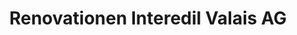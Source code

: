 ---
title: "Renovationen Interedil Valais AG"
url: /leukerbad/renovationen-interedil-valais-ag/
shop: Möbel
---